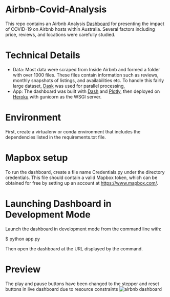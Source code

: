 # Airbnb-Covid-Analysis
This repo contains an Airbnb Analysis [Dashboard](https://movie-recommendation-phil.herokuapp.com/) for presenting the impact of COVID-19 on Airbnb hosts within Australia. Several factors including price, reviews, and locations were carefully studied.

# Technical Details
* Data: Most data were scraped from Inside Airbnb and formed a folder with over 1000 files. These files contain information such as reviews, monthly snapshots of listings, and availabilities etc. To handle this fairly large dataset, [Dask](https://dask.org/) was used for parallel processing,
* App: The dashboard was built with [Dash](https://dash.plotly.com/) and [Plotly](https://plotly.com), then deployed on [Heroku](https://dashboard.heroku.com/apps) with gunicorn as the WSGI server.

# Environment
First, create a virtualenv or conda environment that includes the dependencies listed in the requirements.txt file.

# Mapbox setup
To run the dashboard, create a file name Credentials.py under the directory credentials. This file should contain a valid Mapbox token, which can be obtained for free by setting up an account at https://www.mapbox.com/.

# Launching Dashboard in Development Mode
Launch the dashboard in development mode from the command line with:

$ python app.py

Then open the dashboard at the URL displayed by the command.
# Preview
The play and pause buttons have been changed to the stepper and reset buttons in live dashboard due to resource constraints
![airbnb dashboard](https://github.com/Phil-avi/Airbnb-Covid-Analysis/blob/main/assets/airbnb.gif)

